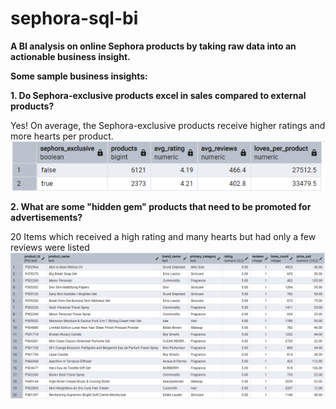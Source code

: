 # sephora-sql-bi
**A BI analysis on online Sephora products by taking raw data into an actionable business insight.**




**Some sample business insights:**

**1. Do Sephora-exclusive products excel in sales compared to external products?**

   Yes! On average, the Sephora-exclusive products receive higher ratings and more hearts per product.
![Alt_text](KakaoTalk_20250901_181910168.png)


**2. What are some "hidden gem" products that need to be promoted for advertisements?**

   20 Items which received a high rating and many hearts but had only a few reviews were listed
![Alt_text](KakaoTalk_20250901_182022894.png)

